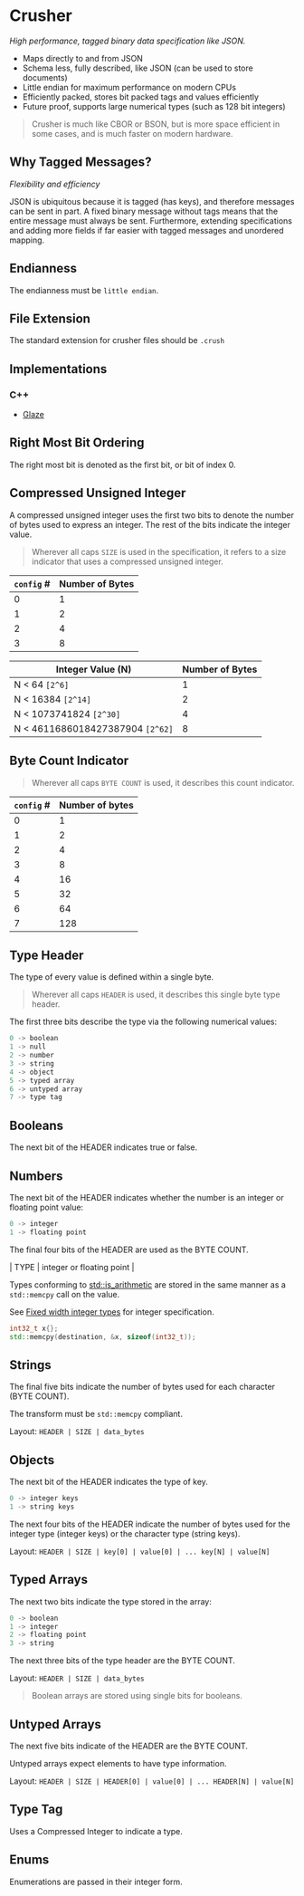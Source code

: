 # Crusher
*High performance, tagged binary data specification like JSON.*

- Maps directly to and from JSON
- Schema less, fully described, like JSON (can be used to store documents)
- Little endian for maximum performance on modern CPUs
- Efficiently packed, stores bit packed tags and values efficiently
- Future proof, supports large numerical types (such as 128 bit integers)

> Crusher is much like CBOR or BSON, but is more space efficient in some cases, and is much faster on modern hardware.

## Why Tagged Messages?

*Flexibility and efficiency*

JSON is ubiquitous because it is tagged (has keys), and therefore messages can be sent in part. A fixed binary message without tags means that the entire message must always be sent. Furthermore, extending specifications and adding more fields if far easier with tagged messages and unordered mapping.

## Endianness

The endianness must be `little endian`.

## File Extension

The standard extension for crusher files should be `.crush`

## Implementations

### C++

- [Glaze](https://github.com/stephenberry/glaze)

## Right Most Bit Ordering

The right most bit is denoted as the first bit, or bit of index 0.

## Compressed Unsigned Integer

A compressed unsigned integer uses the first two bits to denote the number of bytes used to express an integer. The rest of the bits indicate the integer value.

> Wherever all caps `SIZE` is used in the specification, it refers to a size indicator that uses a compressed unsigned integer.

| `config` # | Number of Bytes |
| ---------- | --------------- |
| 0          | 1               |
| 1          | 2               |
| 2          | 4               |
| 3          | 8               |

| Integer Value (N)                | Number of Bytes |
| -------------------------------- | --------------- |
| N < 64 `[2^6]`                   | 1               |
| N < 16384 `[2^14]`               | 2               |
| N < 1073741824 `[2^30]`          | 4               |
| N < 4611686018427387904 `[2^62]` | 8               |

## Byte Count Indicator

> Wherever all caps `BYTE COUNT` is used, it describes this count indicator.

| `config` # | Number of bytes |
| ---------- | --------------- |
| 0          | 1               |
| 1          | 2               |
| 2          | 4               |
| 3          | 8               |
| 4          | 16              |
| 5          | 32              |
| 6          | 64              |
| 7          | 128             |

## Type Header

The type of every value is defined within a single byte.

> Wherever all caps `HEADER` is used, it describes this single byte type header.

The first three bits describe the type via the following numerical values:

```c++
0 -> boolean
1 -> null
2 -> number
3 -> string
4 -> object
5 -> typed array
6 -> untyped array
7 -> type tag
```

## Booleans

The next bit of the HEADER indicates true or false.

## Numbers

The next bit of the HEADER indicates whether the number is an integer or floating point value:

```c++
0 -> integer
1 -> floating point
```

The final four bits of the HEADER are used as the BYTE COUNT.

| TYPE | integer or floating point |

Types conforming to [std::is_arithmetic](https://en.cppreference.com/w/cpp/types/is_arithmetic) are stored in the same manner as a `std::memcpy` call on the value.

See [Fixed width integer types](https://en.cppreference.com/w/cpp/types/integer) for integer specification.

```c++
int32_t x{};
std::memcpy(destination, &x, sizeof(int32_t));
```

## Strings

The final five bits indicate the number of bytes used for each character (BYTE COUNT).

The transform must be `std::memcpy` compliant.

Layout: `HEADER | SIZE | data_bytes`

## Objects

The next bit of the HEADER indicates the type of key.

```c++
0 -> integer keys
1 -> string keys
```

The next four bits of the HEADER indicate the number of bytes used for the integer type (integer keys) or the character type (string keys).

Layout: `HEADER | SIZE | key[0] | value[0] | ... key[N] | value[N]`

## Typed Arrays

The next two bits indicate the type stored in the array:

```c++
0 -> boolean
1 -> integer
2 -> floating point
3 -> string
```

The next three bits of the type header are the BYTE COUNT.

Layout: `HEADER | SIZE | data_bytes`

> Boolean arrays are stored using single bits for booleans.

## Untyped Arrays

The next five bits indicate of the HEADER are the BYTE COUNT.

Untyped arrays expect elements to have type information.

Layout: `HEADER | SIZE | HEADER[0] | value[0] | ... HEADER[N] | value[N]`

## Type Tag

Uses a Compressed Integer to indicate a type.

## Enums

Enumerations are passed in their integer form.
